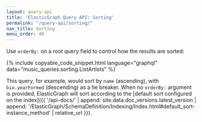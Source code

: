 ```yaml
---
layout: query-api
title: 'ElasticGraph Query API: Sorting'
permalink: "/query-api/sorting/"
nav_title: Sorting
menu_order: 40
---
```

Use `orderBy:` on a root query field to control how the results are sorted:

{% include copyable_code_snippet.html language="graphql" data="music_queries.sorting.ListArtists" %}

This query, for example, would sort by `name` (ascending), with `bio.yearFormed` (descending) as a tie breaker.
When no `orderBy:` argument is provided, ElasticGraph will sort according to the
[default sort configured on the index]({{ '/api-docs/' | append: site.data.doc_versions.latest_version | append: '/ElasticGraph/SchemaDefinition/Indexing/Index.html#default_sort-instance_method' | relative_url }}).
